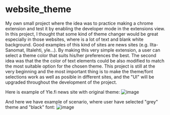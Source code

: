 # website_theme

My own small project where the idea was to practice making a chrome extension and test it by enabling the developer mode in the extensions view. In this project, I thought that some kind of theme changer would be great especially in those websites, where is a lot of text and blank white background. Good examples of this kind of sites are news sites (e.g. Ilta-Sanomat, Iltalehti, yle...). By making this very simple extension, a user can select a theme color that suits his/her preferences the best. The second idea was that the the color of text elements could be also modified to match the most suitable option for the chosen theme. This project is still at the very beginning and the most important thing is to make the theme/font selections work as well as posible in different sites, and the "UI" will be upgraded throughout the development of the project.

Here is example of Yle.fi news site with original theme: 
![image](https://github.com/Alluuxx/website_theme/assets/66247950/77c7e390-5164-41a3-bc76-abcb6ad09753)

And here we have example of scenario, where user have selected "grey" theme and "black" font:
![image](https://github.com/Alluuxx/website_theme/assets/66247950/f46a0c73-db35-4b46-8c79-e30e4aea0bf5)


